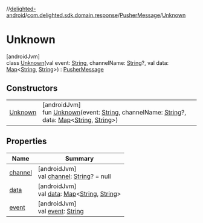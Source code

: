 //[delighted-android](../../../../index.md)/[com.delighted.sdk.domain.response](../../index.md)/[PusherMessage](../index.md)/[Unknown](index.md)

# Unknown

[androidJvm]\
class [Unknown](index.md)(val event: [String](https://kotlinlang.org/api/latest/jvm/stdlib/kotlin/-string/index.html), channelName: [String](https://kotlinlang.org/api/latest/jvm/stdlib/kotlin/-string/index.html)?, val data: [Map](https://kotlinlang.org/api/latest/jvm/stdlib/kotlin.collections/-map/index.html)&lt;[String](https://kotlinlang.org/api/latest/jvm/stdlib/kotlin/-string/index.html), [String](https://kotlinlang.org/api/latest/jvm/stdlib/kotlin/-string/index.html)&gt;) : [PusherMessage](../index.md)

## Constructors

| | |
|---|---|
| [Unknown](-unknown.md) | [androidJvm]<br>fun [Unknown](-unknown.md)(event: [String](https://kotlinlang.org/api/latest/jvm/stdlib/kotlin/-string/index.html), channelName: [String](https://kotlinlang.org/api/latest/jvm/stdlib/kotlin/-string/index.html)?, data: [Map](https://kotlinlang.org/api/latest/jvm/stdlib/kotlin.collections/-map/index.html)&lt;[String](https://kotlinlang.org/api/latest/jvm/stdlib/kotlin/-string/index.html), [String](https://kotlinlang.org/api/latest/jvm/stdlib/kotlin/-string/index.html)&gt;) |

## Properties

| Name | Summary |
|---|---|
| [channel](../channel.md) | [androidJvm]<br>val [channel](../channel.md): [String](https://kotlinlang.org/api/latest/jvm/stdlib/kotlin/-string/index.html)? = null |
| [data](../data.md) | [androidJvm]<br>val [data](../data.md): [Map](https://kotlinlang.org/api/latest/jvm/stdlib/kotlin.collections/-map/index.html)&lt;[String](https://kotlinlang.org/api/latest/jvm/stdlib/kotlin/-string/index.html), [String](https://kotlinlang.org/api/latest/jvm/stdlib/kotlin/-string/index.html)&gt; |
| [event](../event.md) | [androidJvm]<br>val [event](../event.md): [String](https://kotlinlang.org/api/latest/jvm/stdlib/kotlin/-string/index.html) |
